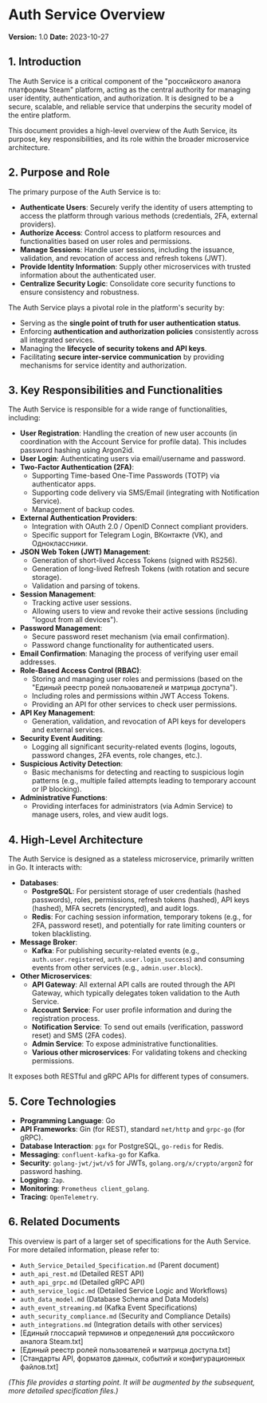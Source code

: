 <!-- File: backend/services/auth-service/specification/auth_service_overview.md -->
# Auth Service Overview

**Version:** 1.0
**Date:** 2023-10-27

## 1. Introduction

The Auth Service is a critical component of the "российского аналога платформы Steam" platform, acting as the central authority for managing user identity, authentication, and authorization. It is designed to be a secure, scalable, and reliable service that underpins the security model of the entire platform.

This document provides a high-level overview of the Auth Service, its purpose, key responsibilities, and its role within the broader microservice architecture.

## 2. Purpose and Role

The primary purpose of the Auth Service is to:

*   **Authenticate Users**: Securely verify the identity of users attempting to access the platform through various methods (credentials, 2FA, external providers).
*   **Authorize Access**: Control access to platform resources and functionalities based on user roles and permissions.
*   **Manage Sessions**: Handle user sessions, including the issuance, validation, and revocation of access and refresh tokens (JWT).
*   **Provide Identity Information**: Supply other microservices with trusted information about the authenticated user.
*   **Centralize Security Logic**: Consolidate core security functions to ensure consistency and robustness.

The Auth Service plays a pivotal role in the platform's security by:

*   Serving as the **single point of truth for user authentication status**.
*   Enforcing **authentication and authorization policies** consistently across all integrated services.
*   Managing the **lifecycle of security tokens and API keys**.
*   Facilitating **secure inter-service communication** by providing mechanisms for service identity and authorization.

## 3. Key Responsibilities and Functionalities

The Auth Service is responsible for a wide range of functionalities, including:

*   **User Registration**: Handling the creation of new user accounts (in coordination with the Account Service for profile data). This includes password hashing using Argon2id.
*   **User Login**: Authenticating users via email/username and password.
*   **Two-Factor Authentication (2FA)**:
    *   Supporting Time-based One-Time Passwords (TOTP) via authenticator apps.
    *   Supporting code delivery via SMS/Email (integrating with Notification Service).
    *   Management of backup codes.
*   **External Authentication Providers**:
    *   Integration with OAuth 2.0 / OpenID Connect compliant providers.
    *   Specific support for Telegram Login, ВКонтакте (VK), and Одноклассники.
*   **JSON Web Token (JWT) Management**:
    *   Generation of short-lived Access Tokens (signed with RS256).
    *   Generation of long-lived Refresh Tokens (with rotation and secure storage).
    *   Validation and parsing of tokens.
*   **Session Management**:
    *   Tracking active user sessions.
    *   Allowing users to view and revoke their active sessions (including "logout from all devices").
*   **Password Management**:
    *   Secure password reset mechanism (via email confirmation).
    *   Password change functionality for authenticated users.
*   **Email Confirmation**: Managing the process of verifying user email addresses.
*   **Role-Based Access Control (RBAC)**:
    *   Storing and managing user roles and permissions (based on the "Единый реестр ролей пользователей и матрица доступа").
    *   Including roles and permissions within JWT Access Tokens.
    *   Providing an API for other services to check user permissions.
*   **API Key Management**:
    *   Generation, validation, and revocation of API keys for developers and external services.
*   **Security Event Auditing**:
    *   Logging all significant security-related events (logins, logouts, password changes, 2FA events, role changes, etc.).
*   **Suspicious Activity Detection**:
    *   Basic mechanisms for detecting and reacting to suspicious login patterns (e.g., multiple failed attempts leading to temporary account or IP blocking).
*   **Administrative Functions**:
    *   Providing interfaces for administrators (via Admin Service) to manage users, roles, and view audit logs.

## 4. High-Level Architecture

The Auth Service is designed as a stateless microservice, primarily written in Go. It interacts with:

*   **Databases**:
    *   **PostgreSQL**: For persistent storage of user credentials (hashed passwords), roles, permissions, refresh tokens (hashed), API keys (hashed), MFA secrets (encrypted), and audit logs.
    *   **Redis**: For caching session information, temporary tokens (e.g., for 2FA, password reset), and potentially for rate limiting counters or token blacklisting.
*   **Message Broker**:
    *   **Kafka**: For publishing security-related events (e.g., `auth.user.registered`, `auth.user.login_success`) and consuming events from other services (e.g., `admin.user.block`).
*   **Other Microservices**:
    *   **API Gateway**: All external API calls are routed through the API Gateway, which typically delegates token validation to the Auth Service.
    *   **Account Service**: For user profile information and during the registration process.
    *   **Notification Service**: To send out emails (verification, password reset) and SMS (2FA codes).
    *   **Admin Service**: To expose administrative functionalities.
    *   **Various other microservices**: For validating tokens and checking permissions.

It exposes both RESTful and gRPC APIs for different types of consumers.

## 5. Core Technologies

*   **Programming Language**: Go
*   **API Frameworks**: Gin (for REST), standard `net/http` and `grpc-go` (for gRPC).
*   **Database Interaction**: `pgx` for PostgreSQL, `go-redis` for Redis.
*   **Messaging**: `confluent-kafka-go` for Kafka.
*   **Security**: `golang-jwt/jwt/v5` for JWTs, `golang.org/x/crypto/argon2` for password hashing.
*   **Logging**: `Zap`.
*   **Monitoring**: `Prometheus client_golang`.
*   **Tracing**: `OpenTelemetry`.

## 6. Related Documents

This overview is part of a larger set of specifications for the Auth Service. For more detailed information, please refer to:

*   `Auth_Service_Detailed_Specification.md` (Parent document)
*   `auth_api_rest.md` (Detailed REST API)
*   `auth_api_grpc.md` (Detailed gRPC API)
*   `auth_service_logic.md` (Detailed Service Logic and Workflows)
*   `auth_data_model.md` (Database Schema and Data Models)
*   `auth_event_streaming.md` (Kafka Event Specifications)
*   `auth_security_compliance.md` (Security and Compliance Details)
*   `auth_integrations.md` (Integration details with other services)
*   [Единый глоссарий терминов и определений для российского аналога Steam.txt]
*   [Единый реестр ролей пользователей и матрица доступа.txt]
*   [Стандарты API, форматов данных, событий и конфигурационных файлов.txt]

*(This file provides a starting point. It will be augmented by the subsequent, more detailed specification files.)*
